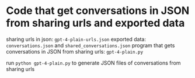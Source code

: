 # Code that get conversations in JSON from sharing urls and exported data

sharing urls in json: `gpt-4-plain-urls.json`
exported data: `conversations.json` and `shared_conversations.json`
program that gets conversations in JSON from sharing urls: `gpt-4-plain.py`

run `python gpt-4-plain.py` to generate JSON files of conversations from sharing urls
